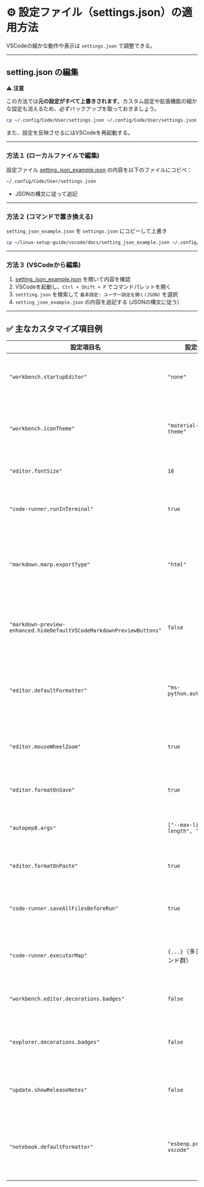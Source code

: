 # ⚙️ 設定ファイル（settings.json）の適用方法

VSCodeの細かな動作や表示は `settings.json` で調整できる。

---

## setting.json の編集

⚠️ **注意**

この方法では**元の設定がすべて上書きされます**。カスタム設定や拡張機能の細かな設定も消えるため、必ずバックアップを取っておきましょう。

```bash
cp ~/.config/Code/User/settings.json ~/.config/Code/User/settings.json.bak
```

また、設定を反映させるにはVSCodeを再起動する。

---

### 方法１ (ローカルファイルで編集)

設定ファイル [setting_json_example.json](./setting_json_example.json) の内容を以下のファイルにコピペ：

```bash
~/.config/Code/User/settings.json
```

- JSONの構文に従って追記

---

### 方法２ (コマンドで置き換える)

`setting_json_example.json` を `settings.json` にコピーして上書き

```bash
cp ~/linux-setup-guide/vscode/docs/setting_json_example.json ~/.config/Code/User/settings.json
```

---

### 方法３ (VSCodeから編集)

1. [setting_json_example.json](./setting_json_example.json) を開いて内容を確認
2. VSCodeを起動し、`Ctrl + Shift + P` でコマンドパレットを開く
3. `settting.json` を検索して `基本設定: ユーザー設定を開く(JSON)` を選択
4. `setting_json_example.json` の内容を追記する (JSONの構文に従う)

---

## ✅ 主なカスタマイズ項目例

| 設定項目名                              | 設定例                        | 説明                                                            |
|------------------------------------------|-------------------------------|-----------------------------------------------------------------|
| `"workbench.startupEditor"`              | `"none"`                      | VSCode起動時にスタートページを表示しない                         |
| `"workbench.iconTheme"`                  | `"material-icon-theme"`        | アイコンテーマ（Material Icon Theme拡張を使用）                  |
| `"editor.fontSize"`                      | `18`                          | エディタのフォントサイズ                                         |
| `"code-runner.runInTerminal"`            | `true`                        | Code Runnerでターミナル実行を有効化                              |
| `"markdown.marp.exportType"`             | `"html"`                      | Marp拡張でMarkdownスライドのデフォルト出力形式                   |
| `"markdown-preview-enhanced.hideDefaultVSCodeMarkdownPreviewButtons"` | `false`       | Markdown Preview Enhanced拡張で既定ボタンを隠さない              |
| `"editor.defaultFormatter"`              | `"ms-python.autopep8"`         | デフォルトフォーマッタをautopep8（Python用）に設定               |
| `"editor.mouseWheelZoom"`                | `true`                        | Ctrl+マウスホイールでエディタのズームを有効化                    |
| `"editor.formatOnSave"`                  | `true`                        | 保存時に自動でコードフォーマット                                 |
| `"autopep8.args"`                        | `["--max-line-length", "150"]` | autopep8の最大行長を150に指定                                    |
| `"editor.formatOnPaste"`                 | `true`                        | 貼り付け時にも自動フォーマット                                   |
| `"code-runner.saveAllFilesBeforeRun"`    | `true`                        | Code Runnerで実行前に全ファイルを保存                            |
| `"code-runner.executorMap"`              | `{...}`（多言語コマンド群）   | 各言語ごとの実行コマンドをカスタマイズ                           |
| `"workbench.editor.decorations.badges"`  | `false`                       | エディタタブのバッジ装飾を非表示                                 |
| `"explorer.decorations.badges"`          | `false`                       | ファイルエクスプローラのバッジ装飾を非表示                       |
| `"update.showReleaseNotes"`              | `false`                       | アップデート後のリリースノート表示を無効化                        |
| `"notebook.defaultFormatter"`            | `"esbenp.prettier-vscode"`     | ノートブックセルの既定フォーマッタをPrettierに指定                |

